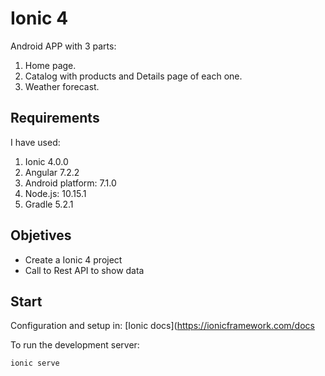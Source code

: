 # Ionic 4

Android APP with 3 parts:

1. Home page.
2. Catalog with products and Details page of each one.
3. Weather forecast.

## Requirements

I have used:

1. Ionic 4.0.0
2. Angular 7.2.2
3. Android platform: 7.1.0
3. Node.js: 10.15.1
4. Gradle 5.2.1

## Objetives

- Create a Ionic 4 project
- Call to Rest API to show data

## Start

Configuration and setup in: [Ionic docs](https://ionicframework.com/docs

To run the development server:
```
ionic serve
```
